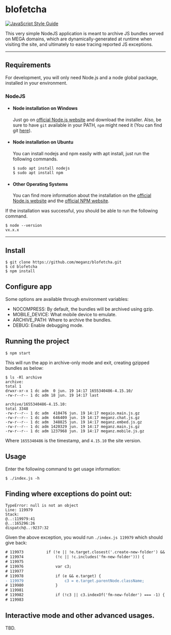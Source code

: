 # blofetcha

[![JavaScript Style Guide](https://img.shields.io/badge/code_style-standard-brightgreen.svg)](https://standardjs.com)

This very simple NodeJS application is meant to archive JS bundles served on MEGA domains, which are
dynamically-generated at runtime when visiting the site, and ultimately to ease tracing reported JS exceptions.

---

## Requirements

For development, you will only need Node.js and a node global package, installed in your environment.

### NodeJS

- #### Node installation on Windows

  Just go on [official Node.js website](https://nodejs.org/) and download the installer.
  Also, be sure to have `git` available in your PATH, `npm` might need it (You can find
  git [here](https://git-scm.com/)).

- #### Node installation on Ubuntu

  You can install nodejs and npm easily with apt install, just run the following commands.

      $ sudo apt install nodejs
      $ sudo apt install npm

- #### Other Operating Systems
  You can find more information about the installation on the [official Node.js website](https://nodejs.org/) and
  the [official NPM website](https://npmjs.org/).

If the installation was successful, you should be able to run the following command.

    $ node --version
    vx.x.x

---

## Install

    $ git clone https://github.com/meganz/blofetcha.git
    $ cd blofetcha
    $ npm install

## Configure app

Some options are available through environment variables:

- NOCOMPRESS: By default, the bundles will be archived using gzip.
- MOBILE_DEVICE: What mobile device to emulate.
- ARCHIVE_PATH: Where to archive the bundles.
- DEBUG: Enable debugging mode.

## Running the project

    $ npm start

This will run the app in archive-only mode and exit, creating gzipped bundles as below:

    $ ls -Rl archive
    archive:
    total 1
    drwxr-xr-x 1 dc adm  0 jun. 19 14:17 1655340486-4.15.10/
    -rw-r--r-- 1 dc adm 18 jun. 19 14:17 last

    archive/1655340486-4.15.10:
    total 3348
    -rw-r--r-- 1 dc adm  410476 jun. 19 14:17 megaio.main.js.gz
    -rw-r--r-- 1 dc adm  646409 jun. 19 14:17 meganz.chat.js.gz
    -rw-r--r-- 1 dc adm  348825 jun. 19 14:17 meganz.embed.js.gz
    -rw-r--r-- 1 dc adm 1420329 jun. 19 14:17 meganz.main.js.gz
    -rw-r--r-- 1 dc adm 1237968 jun. 19 14:17 meganz.mobile.js.gz

Where `1655340486` is the timestamp, and `4.15.10` the site version.

## Usage

Enter the following command to get usage information:

    $ ./index.js -h

## Finding where exceptions do point out:

    TypeError: null is not an object
    Line: 119979
    Stack:
    @..:119979:41
    @..:165296:26
    dispatch@..:9237:32

Given the above exception, you would run `./index.js 119979` which should give back:

```diff
# 119973          if (!e || !e.target.closest('.create-new-folder') &&
# 119974              (!c || !c.includes('fm-new-folder'))) {
# 119975
# 119976              var c3;
# 119977
# 119978              if (e && e.target) {
- 119979                  c3 = e.target.parentNode.className;
# 119980              }
# 119981
# 119982              if (!c3 || c3.indexOf('fm-new-folder') === -1) {
# 119983
```

## Interactive mode and other advanced usages.

TBD.
